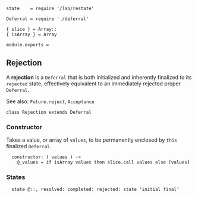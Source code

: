     state    = require '/lab/restate'

    Deferral = require './deferral'

    { slice } = Array::
    { isArray } = Array

    module.exports =



## Rejection

A **rejection** is a `Deferral` that is both initialized and inherently
finalized to its `rejected` state, effectively equivalent to an immediately
rejected proper `Deferral`.

See also: `Future.reject`, `Acceptance`

    class Rejection extends Deferral


### Constructor

Takes a value, or array of `values`, to be permanently enclosed by `this`
finalized `Deferral`.

      constructor: ( values ) ->
        @_values = if isArray values then slice.call values else [values]



### States

      state @::, resolved: completed: rejected: state 'initial final'
